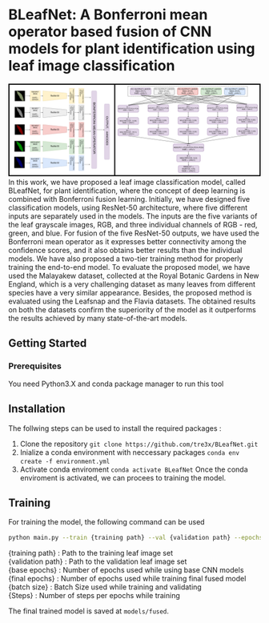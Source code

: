 # BLeafNet: A Bonferroni mean operator based fusion of CNN models for plant identification using leaf image classification
![Image](img/model.png)
 In this work, we have proposed a leaf image classification model, called BLeafNet, for plant identification, where the concept of deep learning is combined with Bonferroni fusion learning. Initially, we have designed five classification models, using ResNet-50 architecture, where five different inputs are separately used in the models. The inputs are the five variants of the leaf grayscale images, RGB, and three individual channels of RGB - red, green, and blue. For fusion of the five ResNet-50 outputs, we have used the Bonferroni mean operator as it expresses better connectivity among the confidence scores, and it also obtains better results than the individual models. We have also proposed a two-tier training method for properly training the end-to-end model. To evaluate the proposed model, we have used the Malayakew dataset, collected at the Royal Botanic Gardens in New England, which is a very challenging dataset as many leaves from different species have a very similar appearance. Besides, the proposed method is evaluated using the Leafsnap and the Flavia datasets. The obtained results on both the datasets confirm the superiority of the model as it outperforms the results achieved by many state-of-the-art models.

## Getting Started
### Prerequisites
You need Python3.X and conda package manager to run this tool

## Installation
The follwing steps can be used to install the required packages :
1. Clone the repository `git clone https://github.com/tre3x/BLeafNet.git`
2. Inialize a conda environment with neccessary packages `conda env create -f environment.yml`
3. Activate conda enviroment `conda activate BLeafNet`
Once the conda enviroment is activated, we can procees to training the model.

## Training
For training the model, the following command can be used 
```bash
python main.py --train {training path} --val {validation path} --epochs_base {base epoch} --epochs {final epoch} --batch {batch size} --steps {steps} 
```
{training path} : Path to the training leaf image set  
{validation path} : Path to the validation leaf image set  
{base epochs} : Number of epochs used while using base CNN models  
{final epochs} : Number of epochs used while training final fused model  
{batch size} : Batch Size used while training and validating  
{Steps} : Number of steps per epochs while training  

The final trained model is saved at `models/fused`. 